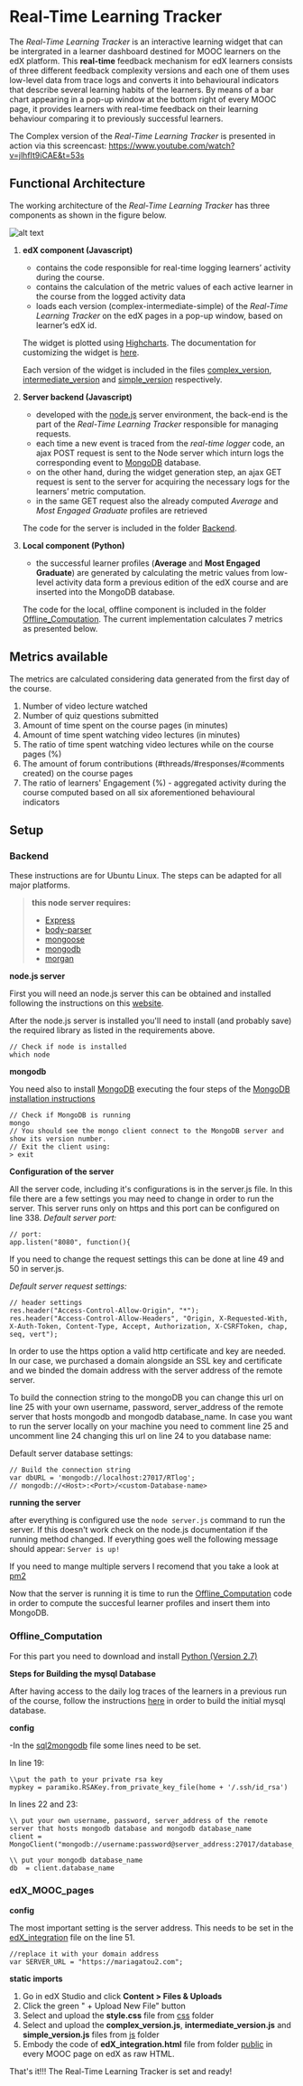 # Real-Time Learning Tracker


The *Real-Time Learning Tracker* is an interactive learning widget that can be intergrated in a learner dashboard destined for MOOC learners on the  edX  platform.  This **real-time** feedback mechanism for edX learners consists of three different feedback complexity versions and each one of them uses low-level data from trace logs and converts it into behavioural indicators that describe several learning habits of the learners. By means of a bar chart appearing in a pop-up window at the bottom right of every MOOC page, it provides learners with real-time feedback on their learning behaviour comparing it to previously successful learners. 

The Complex version of the *Real-Time Learning Tracker* is presented in action via this screencast: https://www.youtube.com/watch?v=jlhfIt9iCAE&t=53s

## Functional Architecture

The working architecture of the *Real-Time Learning Tracker* has three components as shown in the figure below.

![alt text](https://github.com/gatou92/RealTimeLearningTracker/blob/master/images/RLT_FuncionalArchitecture.jpg)
 
1. **edX component (Javascript)**
	- contains the code responsible for real-time logging learners’ activity during the course.
	- contains the calculation of the metric values of each active learner in the course from 	the logged activity data 
	- loads each version (complex-intermediate-simple) of the *Real-Time Learning Tracker* on the edX pages in a pop-up window, based on learner’s edX id.

	The widget is plotted using [Highcharts](https://www.highcharts.com). The documentation for customizing the widget is [here](https://api.highcharts.com/highcharts/).

	Each version of the widget is included in the files [complex_version](https://github.com/gatou92/RealTimeLearningTracker/blob/master/edX_MOOC_pages/public/js/complex_version.js), [intermediate_version](https://github.com/gatou92/RealTimeLearningTracker/blob/master/edX_MOOC_pages/public/js/intermediate_version.js) and [simple_version](https://github.com/gatou92/RealTimeLearningTracker/blob/master/edX_MOOC_pages/public/js/simple_version.js) respectively.

2. **Server backend (Javascript)**
	- developed with the [node.js](https://nodejs.org/en/) server environment, the back-end is 
	the part of the *Real-Time Learning Tracker* responsible for managing requests.
	- each time a new event is traced from the *real-time logger* code, an ajax POST request is sent to the Node server which inturn logs the corresponding event to [MongoDB](https://www.mongodb.com) database.
	- on the other hand, during the widget generation step, an ajax GET request is sent to the server for acquiring the necessary logs for the learners’ metric computation.
	- in the same GET request also the already computed *Average* and *Most Engaged Graduate* profiles are retrieved

	The code for the server is included in the folder [Backend](https://github.com/gatou92/RealTimeLearningTracker/tree/master/Backend).

3. **Local component (Python)**
	- the successful learner profiles (**Average** and **Most Engaged Graduate**) are generated by calculating the metric values from low-level activity data form a previous edition of the edX course and are inserted into the MongoDB database.

	The code for the local, offline component is included in the folder [Offline_Computation](https://github.com/gatou92/RealTimeLearningTracker/tree/master/Offline_Computation). The current implementation calculates 7 metrics as presented below. 


## Metrics available

The metrics are calculated considering data generated from the first day of the course.

1. Number of video lecture watched
2. Number of quiz questions submitted
3. Amount of time spent on the course pages (in minutes)
4. Amount of time spent watching video lectures (in minutes)
5. The ratio of time spent watching video lectures while on the course pages (%)
6. The amount of forum contributions (#threads/#responses/#comments created) on the course pages
7. The ratio of learners' Engagement (%) - aggregated activity during the course computed based on all six aforementioned behavioural indicators

## Setup

### Backend

These instructions are for Ubuntu Linux. The steps can be adapted for all major platforms.

> **this node server requires:**
> - [Express](https://expressjs.com/en/starter/installing.html)
> - [body-parser](https://www.npmjs.com/package/body-parser)
> - [mongoose](https://mongoosejs.com/docs/index.html)
> - [mongodb](https://www.npmjs.com/package/mongodb)
> - [morgan](https://www.npmjs.com/package/morgan)

**node.js server**

First you will need an node.js server this can be obtained and installed following the instructions on this [website](https://nodejs.org/en/download/).

After the node.js server is installed you'll need to install (and probably save) the required library as listed in the requirements above.

```
// Check if node is installed
which node
```

**mongodb**

You need also to install [MongoDB](https://www.mongodb.com) executing the four steps of the [MongoDB installation instructions](https://docs.mongodb.com/manual/tutorial/install-mongodb-on-ubuntu/#install-mongodb-community-edition) 

```
// Check if MongoDB is running
mongo
// You should see the mongo client connect to the MongoDB server and show its version number.
// Exit the client using:
> exit
```

**Configuration of the server**

All the server code, including it's configurations is in the server.js file. In this file there are a few settings you may need to change in order to run the server. This server runs only on https and this port can be configured on line 338. *Default server port:*

```
// port:
app.listen("8080", function(){
```

If you need to change the request settings this can be done at line 49 and 50 in server.js.

*Default server request settings:*

```
// header settings
res.header("Access-Control-Allow-Origin", "*");
res.header("Access-Control-Allow-Headers", "Origin, X-Requested-With, X-Auth-Token, Content-Type, Accept, Authorization, X-CSRFToken, chap, seq, vert");
```

In order to use the https option a valid http certificate and key are needed. In our case, we purchased a domain alongside an SSL key and certificate and we binded the domain address with the server address of the remote server. 


To build the connection string to the mongoDB you can change this url on line 25 with your own username, password, server_address of the remote server that hosts mongodb and mongodb database_name. In case you want to run the server locally on your machine you need to comment line 25 and uncomment line 24 changing this url on line 24 to you database name:

Default server database settings:

```
// Build the connection string
var dbURL = 'mongodb://localhost:27017/RTlog';
// mongodb://<Host>:<Port>/<custom-Database-name>
```

**running the server**

after everything is configured use the ```node server.js``` command to run the server. If this doesn't work check on the node.js documentation if the running method changed. If everything goes well the following message should appear: ```Server is up!```

If you need to mange multiple servers I recomend that you take a look at [pm2](http://pm2.keymetrics.io)

Now that the server is running it is time to run the [Offline_Computation](https://github.com/gatou92/RealTimeLearningTracker/tree/master/Offline_Computation) code in order to compute the succesful learner profiles and insert them into MongoDB.

### Offline_Computation

For this part you need to download and install [Python (Version 2.7)](https://www.python.org/downloads/)

**Steps for Building the mysql Database**

After having access to the daily log traces of the learners in a previous run of the course, follow the instructions [here](https://github.com/AngusGLChen/DelftX-Daily-Database) in order to build the initial mysql database. 

**config**

-In the [sql2mongodb](https://github.com/gatou92/RealTimeLearningTracker/blob/master/Offline_Computation/sql2mongodb.py) file some lines need to be set.

In line 19:

```
\\put the path to your private rsa key
mypkey = paramiko.RSAKey.from_private_key_file(home + '/.ssh/id_rsa')
```

In lines 22 and 23:

```
\\ put your own username, password, server_address of the remote server that hosts mongodb database and mongodb database_name
client = MongoClient("mongodb://username:password@server_address:27017/database_name")

\\ put your mongodb database_name
db  = client.database_name 
```


### edX_MOOC_pages

**config**

The most important setting is the server address. This needs to be set in the [edX_integration](https://github.com/gatou92/RealTimeLearningTracker/blob/master/edX_MOOC_pages/public/edX_integration.html) file on the line 51. 

```
//replace it with your domain address
var SERVER_URL = "https://mariagatou2.com"; 
```

**static imports**

1. Go in edX Studio and click **Content > Files & Uploads**
2. Click the green " + Upload New File" button
3. Select and upload the **style.css** file from [css](https://github.com/gatou92/RealTimeLearningTracker/tree/master/edX_MOOC_pages/public/css) folder
4. Select and upload the **complex_version.js**, **intermediate_version.js** and **simple_version.js** files from [js](https://github.com/gatou92/RealTimeLearningTracker/tree/master/edX_MOOC_pages/public/js) folder
5. Embody the code of **edX_integration.html** file from folder [public](https://github.com/gatou92/RealTimeLearningTracker/tree/master/edX_MOOC_pages/public) in every MOOC page on edX as raw HTML.

That's it!!! The Real-Time Learning Tracker is set and ready!

